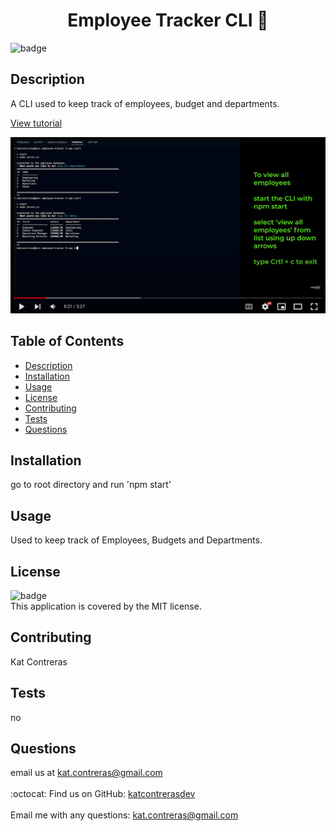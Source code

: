 
<h1 align="center">Employee Tracker CLI 🚀 </h1>

![badge](https://img.shields.io/badge/license-MIT-brightgreen)<br />
## Description
A CLI used to keep track of employees, budget and departments. 

[View tutorial](https://www.youtube.com/watch?v=pC_atWdQ4ZA)

![search](CLItracker.png)

## Table of Contents
- [Description](#description)
- [Installation](#installation)
- [Usage](#usage)
- [License](#license)
- [Contributing](#contributing)
- [Tests](#tests)
- [Questions](#questions)
## Installation
go to root directory and run 'npm start'
## Usage
Used to keep track of Employees, Budgets and Departments.
## License
![badge](https://img.shields.io/badge/license-MIT-brightgreen)
<br />
This application is covered by the MIT license. 
## Contributing
Kat Contreras
## Tests
no
## Questions
email us at kat.contreras@gmail.com<br />
<br />
:octocat: Find us on GitHub: [katcontrerasdev](https://github.com/katcontrerasdev)  
<br />
Email me with any questions: kat.contreras@gmail.com<br /><br />
  
